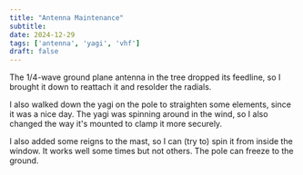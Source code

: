 ```yaml
---
title: "Antenna Maintenance"
subtitle:
date: 2024-12-29
tags: ['antenna', 'yagi', 'vhf']
draft: false
---
```


The 1/4-wave ground plane antenna
in the tree
dropped its feedline,
so I brought it down to reattach it
and resolder the radials.

I also walked down the yagi on the pole to straighten some elements,
since it was a nice day.
The yagi was spinning around in the wind,
so I also changed the way it's mounted
to clamp it more securely.

I also added some reigns
to the mast,
so I can (try to) spin it
from inside the window.
It works well some times
but not others.
The pole can freeze
to the ground.

<!--more-->
